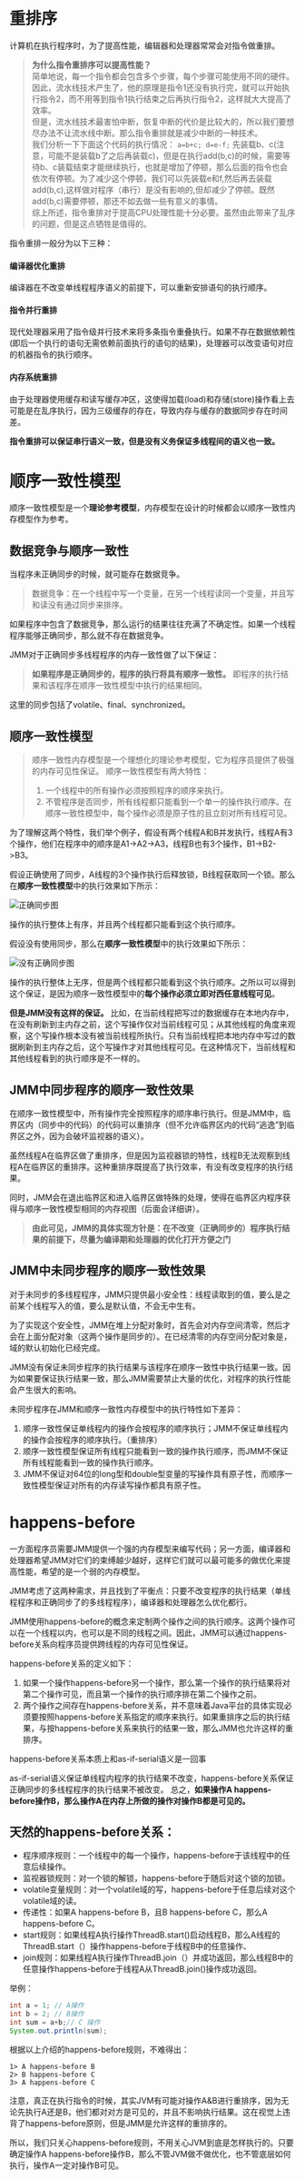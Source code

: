 # 重排序
计算机在执行程序时，为了提高性能，编辑器和处理器常常会对指令做重排。

> **为什么指令重排序可以提高性能？**   
    简单地说，每一个指令都会包含多个步骤，每个步骤可能使用不同的硬件。因此，流水线技术产生了，他的原理是指令1还没有执行完，就可以开始执行指令2，而不用等到指令1执行结束之后再执行指令2，这样就大大提高了效率。<br>
    但是，流水线技术最害怕中断，恢复中断的代价是比较大的，所以我们要想尽办法不让流水线中断。那么指令重排就是减少中断的一种技术。   
    我们分析一下下面这个代码的执行情况：
        ```
        a=b+c;
        d=e-f;
        ```
    先装载b、c(注意，可能不是装载b了之后再装载c)，但是在执行add(b,c)的时候，需要等待b、c装载结束才能继续执行，也就是增加了停顿，那么后面的指令也会依次有停顿。为了减少这个停顿，我们可以先装载e和f,然后再去装载add(b,c),这样做对程序（串行）是没有影响的,但却减少了停顿。既然add(b,c)需要停顿，那还不如去做一些有意义的事情。   
    综上所述，指令重排对于提高CPU处理性能十分必要。虽然由此带来了乱序的问题，但是这点牺牲是值得的。

指令重排一般分为以下三种：

#### 编译器优化重排

编译器在不改变单线程程序语义的前提下，可以重新安排语句的执行顺序。
#### 指令并行重排

现代处理器采用了指令级并行技术来将多条指令重叠执行。如果不存在数据依赖性(即后一个执行的语句无需依赖前面执行的语句的结果)，处理器可以改变语句对应的机器指令的执行顺序。
    
#### 内存系统重排

由于处理器使用缓存和读写缓存冲区，这使得加载(load)和存储(store)操作看上去可能是在乱序执行，因为三级缓存的存在，导致内存与缓存的数据同步存在时间差。

**指令重排可以保证串行语义一致，但是没有义务保证多线程间的语义也一致。**

# 顺序一致性模型
顺序一致性模型是一个**理论参考模型**，内存模型在设计的时候都会以顺序一致性内存模型作为参考。

## 数据竞争与顺序一致性
当程序未正确同步的时候，就可能存在数据竞争。
> 数据竞争：在一个线程中写一个变量，在另一个线程读同一个变量，并且写和读没有通过同步来排序。

如果程序中包含了数据竞争，那么运行的结果往往充满了不确定性。如果一个线程程序能够正确同步，那么就不存在数据竞争。

JMM对于正确同步多线程程序的内存一致性做了以下保证：
> **如果程序是正确同步的，程序的执行将具有顺序一致性。** 即程序的执行结果和该程序在顺序一致性模型中执行的结果相同。

这里的同步包括了volatile、final、synchronized。

## 顺序一致性模型
> 顺序一致性内存模型是一个理想化的理论参考模型，它为程序员提供了极强的内存可见性保证。
> 顺序一致性模型有两大特性：
> 1. 一个线程中的所有操作必须按照程序的顺序来执行。
> 2. 不管程序是否同步，所有线程都只能看到一个单一的操作执行顺序。在顺序一致性模型中，每个操作必须是原子性的且立刻对所有线程可见。

为了理解这两个特性，我们举个例子，假设有两个线程A和B并发执行，线程A有3个操作，他们在程序中的顺序是A1->A2->A3，线程B也有3个操作，B1->B2->B3。

假设正确使用了同步，A线程的3个操作执行后释放锁，B线程获取同一个锁。那么在**顺序一致性模型**中的执行效果如下所示：

![正确同步图](./image/正确同步.png)

操作的执行整体上有序，并且两个线程都只能看到这个执行顺序。

假设没有使用同步，那么在**顺序一致性模型**中的执行效果如下所示：

![没有正确同步图](./image/没有正确同步.png)

操作的执行整体上无序，但是两个线程都只能看到这个执行顺序。之所以可以得到这个保证，是因为顺序一致性模型中的**每个操作必须立即对西任意线程可见**。

**但是JMM没有这样的保证。**
比如，在当前线程把写过的数据缓存在本地内存中，在没有刷新到主内存之前，这个写操作仅对当前线程可见；从其他线程的角度来观察，这个写操作根本没有被当前线程所执行。只有当前线程把本地内存中写过的数据刷新到主内存之后，这个写操作才对其他线程可见。在这种情况下，当前线程和其他线程看到的执行顺序是不一样的。

## JMM中同步程序的顺序一致性效果
在顺序一致性模型中，所有操作完全按照程序的顺序串行执行。但是JMM中，临界区内（同步中的代码）的代码可以重排序（但不允许临界区内的代码“逃逸”到临界区之外，因为会破坏监视器的语义）。

虽然线程A在临界区做了重排序，但是因为监视器锁的特性，线程B无法观察到线程A在临界区的重排序。这种重排序既提高了执行效率，有没有改变程序的执行结果。

同时，JMM会在退出临界区和进入临界区做特殊的处理，使得在临界区内程序获得与顺序一致性模型相同的内存视图（后面会详细讲）。

> **由此可见，JMM的具体实现方针是：在不改变（正确同步的）程序执行结果的前提下，尽量为编译期和处理器的优化打开方便之门**
## JMM中未同步程序的顺序一致性效果

对于未同步的多线程程序，JMM只提供最小安全性：线程读取到的值，要么是之前某个线程写入的值，要么是默认值，不会无中生有。

为了实现这个安全性，JMM在堆上分配对象时，首先会对内存空间清零，然后才会在上面分配对象（这两个操作是同步的）。在已经清零的内存空间分配对象是，域的默认初始化已经完成。

JMM没有保证未同步程序的执行结果与该程序在顺序一致性中执行结果一致。因为如果要保证执行结果一致，那么JMM需要禁止大量的优化，对程序的执行性能会产生很大的影响。

未同步程序在JMM和顺序一致性内存模型中的执行特性如下差异：
1. 顺序一致性保证单线程内的操作会按程序的顺序执行；JMM不保证单线程内的操作会按程序的顺序执行。（重排序）
2. 顺序一致性模型保证所有线程只能看到一致的操作执行顺序，而JMM不保证所有线程能看到一致的操作执行顺序。
3. JMM不保证对64位的long型和double型变量的写操作具有原子性，而顺序一致性模型保证对所有的内存读写操作都具有原子性。
# happens-before
一方面程序员需要JMM提供一个强的内存模型来编写代码；另一方面，编译器和处理器希望JMM对它们的束缚越少越好，这样它们就可以最可能多的做优化来提高性能，希望的是一个弱的内存模型。

JMM考虑了这两种需求，并且找到了平衡点：只要不改变程序的执行结果（单线程程序和正确同步了的多线程程序），编译器和处理器怎么优化都行。

JMM使用happens-before的概念来定制两个操作之间的执行顺序。这两个操作可以在一个线程以内，也可以是不同的线程之间。因此，JMM可以通过happens-before关系向程序员提供跨线程的内存可见性保证。

happens-before关系的定义如下：
1. 如果一个操作happens-before另一个操作，那么第一个操作的执行结果将对第二个操作可见，而且第一个操作的执行顺序排在第二个操作之前。
2. 两个操作之间存在happens-before关系，并不意味着Java平台的具体实现必须要按照happens-before关系指定的顺序来执行。如果重排序之后的执行结果，与按happens-before关系来执行的结果一致，那么JMM也允许这样的重排序。 


happens-before关系本质上和as-if-serial语义是一回事

as-if-serial语义保证单线程内程序的执行结果不改变，happens-before关系保证正确同步的多线程程序的执行结果不被改变。
总之，**如果操作A happens-before操作B，那么操作A在内存上所做的操作对操作B都是可见的。**
## 天然的happens-before关系：
* 程序顺序规则：一个线程中的每一个操作，happens-before于该线程中的任意后续操作。
* 监视器锁规则：对一个锁的解锁，happens-before于随后对这个锁的加锁。
* volatile变量规则：对一个volatile域的写，happens-before于任意后续对这个volatile域的读。
* 传递性：如果A happens-before B，且B happens-before C，那么A happens-before C。
* start规则：如果线程A执行操作ThreadB.start()启动线程B，那么A线程的ThreadB.start（）操作happens-before于线程B中的任意操作、
* join规则：如果线程A执行操作ThreadB.join（）并成功返回，那么线程B中的任意操作happens-before于线程A从ThreadB.join()操作成功返回。

举例：
```java
int a = 1; // A操作
int b = 2; // B操作
int sum = a+b;// C 操作
System.out.println(sum);
```
根据以上介绍的happens-before规则，不难得出：
```
1> A happens-before B 
2> B happens-before C 
3> A happens-before C
```
注意，真正在执行指令的时候，其实JVM有可能对操作A&B进行重排序，因为无论先执行A还是B，他们都对对方是可见的，并且不影响执行结果。这在视觉上违背了happens-before原则，但是JMM是允许这样的重排序的。

所以，我们只关心happens-before规则，不用关心JVM到底是怎样执行的。只要确定操作A happens-before操作B，那么不管JVM做不做优化，也不管底层如何执行，操作A一定对操作B可见。
